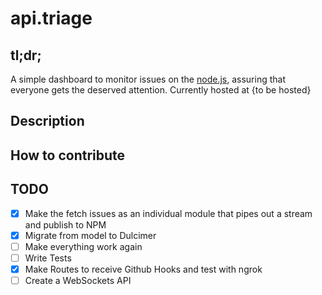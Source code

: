 api.triage
================

## tl;dr;
A simple dashboard to monitor issues on the [node.js](https://github.com/joyent/node), assuring that everyone gets the deserved attention. Currently hosted at {to be hosted}

## Description


## How to contribute




## TODO


- [X] Make the fetch issues as an individual module that pipes out a stream and publish to NPM
- [X] Migrate from model to Dulcimer
- [ ] Make everything work again
- [ ] Write Tests
- [X] Make Routes to receive Github Hooks and test with ngrok
- [ ] Create a WebSockets API 
